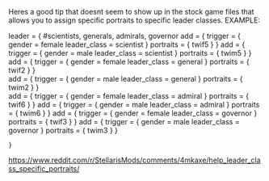 Heres a good tip that doesnt seem to show up in the stock game files that allows you to assign specific portraits to specific leader classes.
EXAMPLE:

leader = { #scientists, generals, admirals, governor
        add = {
            trigger = {
                gender = female
                leader_class = scientist
            }
            portraits = {
                twif5
            }
        }
        add = {
            trigger = {
                gender = male
                leader_class = scientist
            }
            portraits = {
                twim5
            }
        }       
        add = {
            trigger = {
                gender = female
                leader_class = general
            }
            portraits = {
                twif2
            }
        }  
        add = {
            trigger = {
                gender = male
                leader_class = general
            }
            portraits = {
                twim2
            }
        }  
        add = {
            trigger = {
                gender = female
                leader_class = admiral
            }
            portraits = {
                twif6
            }
        } 
        add = {
            trigger = {
                gender = male
                leader_class = admiral
            }
            portraits = {
                twim6
            }
        } 
        add = {
            trigger = {
                gender = female
                leader_class = governor
            }
            portraits = {
                twif3
            }
        } 
        add = {
            trigger = {
                gender = male
                leader_class = governor
            }
            portraits = {
                twim3
            }
        }       

    }





https://www.reddit.com/r/StellarisMods/comments/4mkaxe/help_leader_class_specific_portraits/

